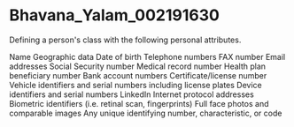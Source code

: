 # Bhavana_Yalam_002191630
Defining a person's class with the following personal attributes.

Name Geographic data Date of birth Telephone numbers FAX number Email addresses Social Security number Medical record number Health plan beneficiary number Bank account numbers Certificate/license number Vehicle identifiers and serial numbers including license plates Device identifiers and serial numbers LinkedIn Internet protocol addresses Biometric identifiers (i.e. retinal scan, fingerprints) Full face photos and comparable images Any unique identifying number, characteristic, or code
